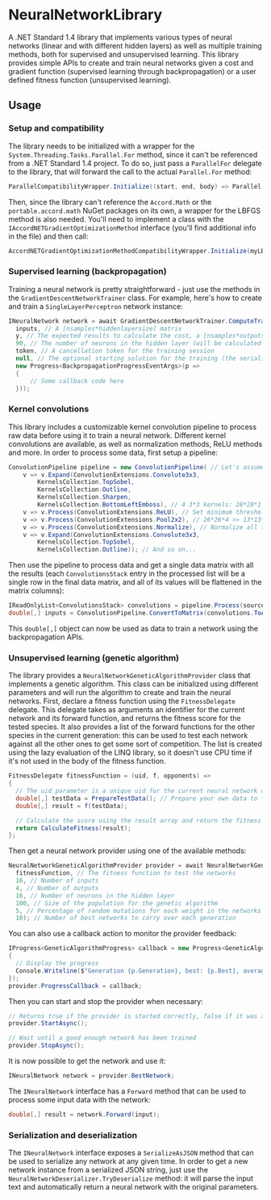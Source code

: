 # NeuralNetworkLibrary

A .NET Standard 1.4 library that implements various types of neural networks (linear and with different hidden layers) as well as multiple training methods, both for supervised and unsupervised learning.
This library provides simple APIs to create and train neural networks given a cost and gradient function (supervised learning through backpropagation) or a user defined fitness function (unsupervised learning).

## Usage

### Setup and compatibility

The library needs to be initialized with a wrapper for the `System.Threading.Tasks.Parallel.For` method, since it can't be referenced from a .NET Standard 1.4 project. To do so, just pass a `ParallelFor` delegate to the library, that will forward the call to the actual `Parallel.For` method:

```C#
ParallelCompatibilityWrapper.Initialize((start, end, body) => Parallel.For(start, end, body).IsCompleted);
```

Then, since the library can't reference the `Accord.Math` or the `portable.accord.math` NuGet packages on its own, a wrapper for the LBFGS method is also needed. You'll need to implement a class with the `IAccordNETGradientOptimizationMethod` interface (you'll find additional info in the file) and then call:

```C#
AccordNETGradientOptimizationMethodCompatibilityWrapper.Initialize(myLBFGSwrapperInstance);
```

### Supervised learning (backpropagation)

Training a neural network is pretty straightforward - just use the methods in the `GradientDescentNetworkTrainer` class. For example, here's how to create and train a `SingleLayerPerceptron` network instance:

```C#
INeuralNetwork network = await GradientDescentNetworkTrainer.ComputeTrainedNetworkAsync(
  inputs, // A [nsamples*hiddenlayersize] matrix
  y, // The expected results to calculate the cost, a [nsamples*outputsize] matrix
  90, // The number of neurons in the hidden layer (will be calculated automatically if null)
  token, // A cancellation token for the training session 
  null, // The optional starting solution for the training (the serialized weights from another network)
  new Progress<BackpropagationProgressEventArgs>(p =>
  {
      // Some callback code here
  }));
```

### Kernel convolutions

This library includes a customizable kernel convolution pipeline to process raw data before using it to train a neural network. Different kernel convolutions are available, as well as normalization methods, ReLU methods and more.
In order to process some data, first setup a pipeline:

```C#
ConvolutionPipeline pipeline = new ConvolutionPipeline( // Let's assume the source data matrix is 28*28
    v => v.Expand(ConvolutionExtensions.Convolute3x3, 
        KernelsCollection.TopSobel,
        KernelsCollection.Outline,
        KernelsCollection.Sharpen,
        KernelsCollection.BottomLeftEmboss), // 4 3*3 kernels: 28*28*1 pixels >> 26*26*4
    v => v.Process(ConvolutionExtensions.ReLU), // Set minimum threshold
    v => v.Process(ConvolutionExtensions.Pool2x2), // 26*26*4 >> 13*13*4
    v => v.Process(ConvolutionExtensions.Normalize), // Normalize all the values in the [0..1] range
    v => v.Expand(ConvolutionExtensions.Convolute3x3, 
        KernelsCollection.TopSobel,
        KernelsCollection.Outline)); // And so on...
```

Then use the pipeline to process data and get a single data matrix with all the results (each `ConvolutionsStack` entry in the processed list will be a single row in the final data matrix, and all of its values will be flattened in the matrix columns):

```C#
IReadOnlyList<ConvolutionsStack> convolutions = pipeline.Process(source);
double[,] inputs = ConvolutionPipeline.ConvertToMatrix(convolutions.ToArray());
```

This `double[,]` object can now be used as data to train a network using the backpropagation APIs.

### Unsupervised learning (genetic algorithm)

The library provides a `NeuralNetworkGeneticAlgorithmProvider` class that implements a genetic algorithm. This class can be initialized using different parameters and will run the algorithm to create and train the neural networks.
First, declare a fitness function using the `FitnessDelegate` delegate.
This delegate takes as arguments an identifier for the current network and its forward function, and returns the fitness score for the tested species.
It also provides a list of the forward functions for the other species in the current generation: this can be used to test each network against all the other ones to get some sort of competition.
The list is created using the lazy evaluation of the LINQ library, so it doesn't use CPU time if it's not used in the body of the fitness function.

```C#
FitnessDelegate fitnessFunction = (uid, f, opponents) =>
{
  // The uid parameter is a unique uid for the current neural network calling the fitness function
  double[,] testData = PrepareTestData(); // Prepare your own data to feed the neural network
  double[,] result = f(testData);

  // Calculate the score using the result array and return the fitness value
  return CalculateFitness(result);
};
```

Then get a neural network provider using one of the available methods:

```C#
NeuralNetworkGeneticAlgorithmProvider provider = await NeuralNetworkGeneticAlgorithmProvider.NewSingleLayerPerceptronProviderAsync(
  fitnessFunction, // The fitness function to test the networks
  16, // Number of inputs
  4, // Number of outputs
  16, // Number of neurons in the hidden layer
  100, // Size of the population for the genetic algorithm
  5, // Percentage of random mutations for each weight in the networks
  10); // Number of best networks to carry over each generation
```

You can also use a callback action to monitor the provider feedback:

```C#
IProgress<GeneticAlgorithmProgress> callback = new Progress<GeneticAlgorithmProgress>(p =>
{
  // Display the progress
  Console.Writeline($"Generation {p.Generation}, best: {p.Best}, average: {p.Average}, all time best score: {p.AllTimeBest}");
});
provider.ProgressCallback = callback;
```
    
Then you can start and stop the provider when necessary:

```C#
// Returns true if the provider is started correctly, false if it was already running
provider.StartAsync();

// Wait until a good enough network has been trained
provider.StopAsync();
```
    
It is now possible to get the network and use it:

```C#
INeuralNetwork network = provider.BestNetwork;
```
    
The `INeuralNetwork` interface has a `Forward` method that can be used to process some input data with the network:

```C#
double[,] result = network.Forward(input);
```

### Serialization and deserialization

The `INeuralNetwork` interface exposes a `SerializeAsJSON` method that can be used to serialize any network at any given time.
In order to get a new network instance from a serialized JSON string, just use the `NeuralNetworkDeserializer.TryDeserialize` method: it will parse the input text and automatically return a neural network with the original parameters.
